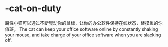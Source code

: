 # -cat-on-duty
魔性小猫可以通过不断晃动你的鼠标，让你的办公软件保持在线状态，替摸鱼的你值班。
The cat can keep your office software online by constantly shaking your mouse, and take charge of your office software when you are slacking off.
